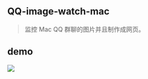 ## QQ-image-watch-mac

> 监控 Mac QQ 群聊的图片并且制作成网页。

## demo


![](http://zmatsh.b0.upaiyun.com/demos/48ad6f1d-37f8-406e-afbb-2129bee1d521.gif)